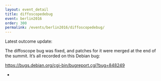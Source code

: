 ```yaml
---
layout: event_detail
title: diffoscopedebug
event: berlin2016
order: 300
permalink: /events/berlin2016/diffoscopedebug/
---
```


Latest outcome update:

The diffoscope bug was fixed, and patches for it were merged at the end of the summit. It’s all recorded on this Debian bug:

https://bugs.debian.org/cgi-bin/bugreport.cgi?bug=848249

-
